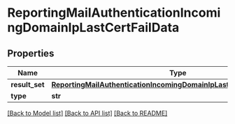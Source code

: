 # ReportingMailAuthenticationIncomingDomainIpLastCertFailData

## Properties
Name | Type | Description | Notes
------------ | ------------- | ------------- | -------------
**result_set** | [**ReportingMailAuthenticationIncomingDomainIpLastCertFailDataResultSet**](ReportingMailAuthenticationIncomingDomainIpLastCertFailDataResultSet.md) |  | [optional] 
**type** | **str** |  | [optional] 

[[Back to Model list]](../README.md#documentation-for-models) [[Back to API list]](../README.md#documentation-for-api-endpoints) [[Back to README]](../README.md)

